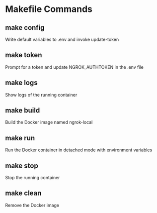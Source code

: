 # Makefile Commands



## make config
Write default variables to .env and invoke update-token



## make token
Prompt for a token and update NGROK_AUTHTOKEN in the .env file



## make logs
Show logs of the running container 



## make build
Build the Docker image named ngrok-local



## make run
Run the Docker container in detached mode with environment variables 



## make stop
Stop the running container



## make clean
Remove the Docker image

